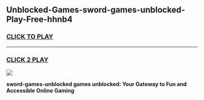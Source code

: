 
## Unblocked-Games-sword-games-unblocked-Play-Free-hhnb4
<h3>
<a href="https://premium76.site?title=sword-games-unblocked&ref=22A">CLICK TO PLAY</a></h3>
<hr>

<h3>
<a href="https://premium76.site?title=sword-games-unblocked&ref=22A">CLICK 2 PLAY</a>
  
</h3>

<a href="https://premium76.site?title=sword-games-unblocked&ref=22A"><img src="https://clearcache.store/games.png"></a>


**sword-games-unblocked games unblocked: Your Gateway to Fun and Accessible Online Gaming**
